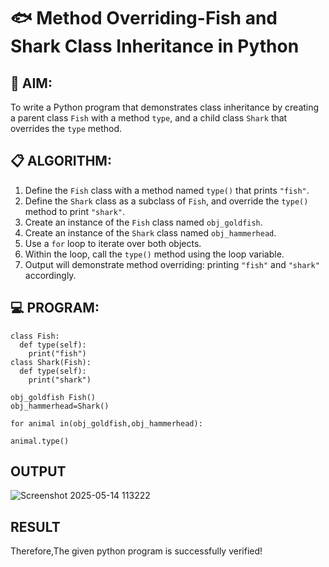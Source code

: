 # 🐟 Method Overriding-Fish and Shark Class Inheritance in Python

## 🧠 AIM:
To write a Python program that demonstrates class inheritance by creating a parent class `Fish` with a method `type`, and a child class `Shark` that overrides the `type` method.

## 📋 ALGORITHM:

1. Define the `Fish` class with a method named `type()` that prints `"fish"`.
2. Define the `Shark` class as a subclass of `Fish`, and override the `type()` method to print `"shark"`.
3. Create an instance of the `Fish` class named `obj_goldfish`.
4. Create an instance of the `Shark` class named `obj_hammerhead`.
5. Use a `for` loop to iterate over both objects.
6. Within the loop, call the `type()` method using the loop variable.
7. Output will demonstrate method overriding: printing `"fish"` and `"shark"` accordingly.

## 💻 PROGRAM:
```
class Fish:
  def type(self):
    print("fish")
class Shark(Fish):
  def type(self):
    print("shark")

obj_goldfish Fish()
obj_hammerhead=Shark()

for animal in(obj_goldfish,obj_hammerhead):

animal.type()
```

## OUTPUT
![Screenshot 2025-05-14 113222](https://github.com/user-attachments/assets/4efb10dd-a656-4882-a2df-08a773087cb7)


## RESULT
Therefore,The given python program is successfully verified!
